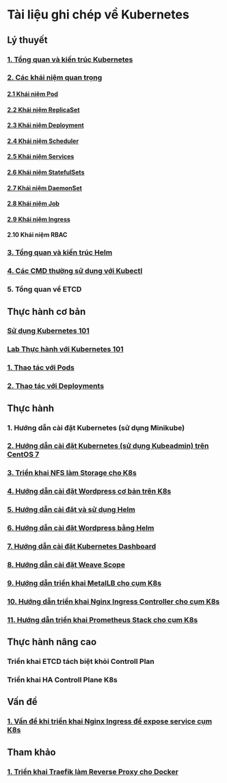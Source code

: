 # Tài liệu ghi chép về Kubernetes

## Lý thuyết

### [1. Tổng quan và kiến trúc Kubernetes](/docs/1-introduction-k8s.md)
### [2. Các khái niệm quan trọng](/docs/2-term-k8s.md)
#### [2.1 Khái niệm Pod](/docs/2.1-pod-k8s.md)
#### [2.2 Khái niệm ReplicaSet](/docs/2.2-rs-k8s.md)
#### [2.3 Khái niệm Deployment](/docs/2.3-deployment-k8s.md)
#### [2.4 Khái niệm Scheduler](/docs/2.4-scheduler-k8s.md)
#### [2.5 Khái niệm Services](/docs/2.5-services-k8s.md)
#### [2.6 Khái niệm StatefulSets](/docs/2.6-sfs-k8s.md)
#### [2.7 Khái niệm DaemonSet](/docs/2.7-ds-k8s.md)
#### [2.8 Khái niệm Job](/docs/2.8-job-k8s.md)
#### [2.9 Khái niệm Ingress](/docs/2.9-ingress-k8s.md)
#### 2.10 Khái niệm RBAC
### [3. Tổng quan và kiến trúc Helm](/docs/3-helm-k8s.md)
### [4. Các CMD thường sử dụng với Kubectl](/docs/kubectl-cmd.md)
### 5. Tổng quan về ETCD


## Thực hành cơ bản

### [Sử dụng Kubernetes 101](/docs/practise/kubernetes-101.md)
### [Lab Thực hành với Kubernetes 101](/src/practice/README.md)
### [1. Thao tác với Pods](/docs/practise/pod-101.md)
### [2. Thao tác với Deployments](/docs/practise/deployment-101.md)

## Thực hành

### 1. Hướng dẫn cài đặt Kubernetes (sử dụng Minikube)
### [2. Hướng dẫn cài đặt Kubernetes (sử dụng Kubeadmin) trên CentOS 7](/docs/setup/install-k8s-centos7-kubeadm.md)
### [3. Triển khai NFS làm Storage cho K8s](/docs/setup/install-nfs-storage-k8s.md)
### [4. Hướng dẫn cài đặt Wordpress cơ bản trên K8s](/docs/setup/setup-wordpress-basic.md)
### [5. Hướng dẫn cài đặt và sử dụng Helm](/docs/setup/install-helm-k8s.md)
### [6. Hướng dẫn cài đặt Wordpress bằng Helm](/docs/setup/install-wp-helm.md)
### [7. Hướng dẫn cài đặt Kubernetes Dashboard](/docs/setup/setup-kubernetes-dashboard.md)
### [8. Hướng dẫn cài đặt Weave Scope](/docs/setup/setup-weave-scope.md)
### [9. Hướng dẫn triển khai MetalLB cho cụm K8s](/docs/setup/install-metallb.md)
### [10. Hướng dẫn triển khai Nginx Ingress Controller cho cụm K8s](/docs/setup/install-nginx-ingress-helm.md)
### [11. Hướng dẫn triển khai Prometheus Stack cho cụm K8s](/docs/setup/install-prometheus-helm.md)
 
## Thực hành nâng cao

### Triển khai ETCD tách biệt khỏi Controll Plan
### Triển khai HA Controll Plane K8s


## Vấn đề

### [1. Vấn đề khi triển khai Nginx Ingress để expose service cụm K8s](/docs/problem/setup-own-nginx-ingress-k8s.md)

## Tham khảo

### [1. Triển khai Traefik làm Reverse Proxy cho Docker](/docs/setup/setup-traefik-docker.md)